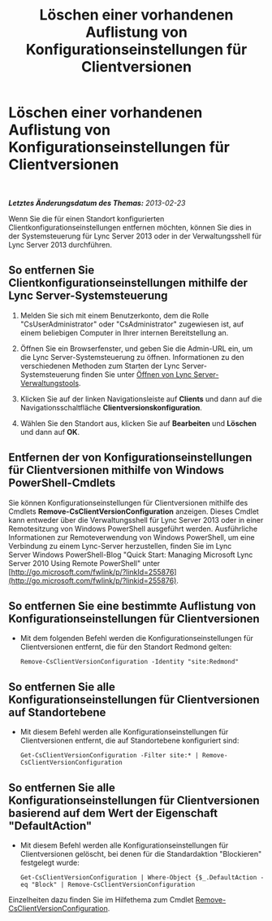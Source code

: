 ﻿---
title: Löschen einer vorhandenen Auflistung von Konfigurationseinstellungen für Clientversionen
TOCTitle: Löschen einer vorhandenen Auflistung von Konfigurationseinstellungen für Clientversionen
ms:assetid: 70bf1216-d0d2-45ce-881f-b8edadf3cec7
ms:mtpsurl: https://technet.microsoft.com/de-de/library/JJ898480(v=OCS.15)
ms:contentKeyID: 52056364
ms.date: 05/19/2016
mtps_version: v=OCS.15
ms.translationtype: HT
---

# Löschen einer vorhandenen Auflistung von Konfigurationseinstellungen für Clientversionen

 

_**Letztes Änderungsdatum des Themas:** 2013-02-23_

Wenn Sie die für einen Standort konfigurierten Clientkonfigurationseinstellungen entfernen möchten, können Sie dies in der Systemsteuerung für Lync Server 2013 oder in der Verwaltungsshell für Lync Server 2013 durchführen.

## So entfernen Sie Clientkonfigurationseinstellungen mithilfe der Lync Server-Systemsteuerung

1.  Melden Sie sich mit einem Benutzerkonto, dem die Rolle "CsUserAdministrator" oder "CsAdministrator" zugewiesen ist, auf einem beliebigen Computer in Ihrer internen Bereitstellung an.

2.  Öffnen Sie ein Browserfenster, und geben Sie die Admin-URL ein, um die Lync Server-Systemsteuerung zu öffnen. Informationen zu den verschiedenen Methoden zum Starten der Lync Server-Systemsteuerung finden Sie unter [Öffnen von Lync Server-Verwaltungstools](lync-server-2013-open-lync-server-administrative-tools.md).

3.  Klicken Sie auf der linken Navigationsleiste auf **Clients** und dann auf die Navigationsschaltfläche **Clientversionskonfiguration**.

4.  Wählen Sie den Standort aus, klicken Sie auf **Bearbeiten** und **Löschen** und dann auf **OK**.

## Entfernen der von Konfigurationseinstellungen für Clientversionen mithilfe von Windows PowerShell-Cmdlets

Sie können Konfigurationseinstellungen für Clientversionen mithilfe des Cmdlets **Remove-CsClientVersionConfiguration** anzeigen. Dieses Cmdlet kann entweder über die Verwaltungsshell für Lync Server 2013 oder in einer Remotesitzung von Windows PowerShell ausgeführt werden. Ausführliche Informationen zur Remoteverwendung von Windows PowerShell, um eine Verbindung zu einem Lync-Server herzustellen, finden Sie im Lync Server Windows PowerShell-Blog "Quick Start: Managing Microsoft Lync Server 2010 Using Remote PowerShell" unter [http://go.microsoft.com/fwlink/p/?linkId=255876](http://go.microsoft.com/fwlink/p/?linkid=255876).

## So entfernen Sie eine bestimmte Auflistung von Konfigurationseinstellungen für Clientversionen

  - Mit dem folgenden Befehl werden die Konfigurationseinstellungen für Clientversionen entfernt, die für den Standort Redmond gelten:
    
        Remove-CsClientVersionConfiguration -Identity "site:Redmond"

## So entfernen Sie alle Konfigurationseinstellungen für Clientversionen auf Standortebene

  - Mit diesem Befehl werden alle Konfigurationseinstellungen für Clientversionen entfernt, die auf Standortebene konfiguriert sind:
    
        Get-CsClientVersionConfiguration -Filter site:* | Remove-CsClientVersionConfiguration

## So entfernen Sie alle Konfigurationseinstellungen für Clientversionen basierend auf dem Wert der Eigenschaft "DefaultAction"

  - Mit diesem Befehl werden alle Konfigurationseinstellungen für Clientversionen gelöscht, bei denen für die Standardaktion "Blockieren" festgelegt wurde:
    
        Get-CsClientVersionConfiguration | Where-Object {$_.DefaultAction -eq "Block" | Remove-CsClientVersionConfiguration

Einzelheiten dazu finden Sie im Hilfethema zum Cmdlet [Remove-CsClientVersionConfiguration](https://docs.microsoft.com/en-us/powershell/module/skype/Remove-CsClientVersionConfiguration).

